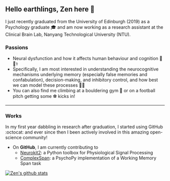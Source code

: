 ## Hello earthlings, Zen here 👋

I just recently graduated from the University of Edinburgh (2019) as a Psychology graduate 🎓 and am now working as a research assistant at the Clinical Brain Lab, Nanyang Technological University (NTU). 

### Passions

- Neural dysfunction and how it affects human behaviour and cognition 🧠​🏥​⚕️​
- Specifically, I am most interested in understanding the neurocognitive mechanisms underlying memory (especially false memories and confabulation), decision-making, and inhibitory control, and how best we can model these processes ​🕵️‍♂️​
- You can also find me climbing at a bouldering gym 🧗 or on a football pitch getting some ⚽ kicks in! 

---

### Works

In my first year dabbling in research after graduation, I started using GitHub :octocat: and ever since then I been actively involved in this amazing open-science community!

- On **GitHub**, I am currently contributing to
  - [Neurokit2](https://github.com/neuropsychology/NeuroKit): a Python toolbox for Physiological Signal Processing
  - [ComplexSpan](https://github.com/neuropsychology/ComplexSpan): a PsychoPy implementation of a Working Memory Span task

[![Zen's github stats](https://github-readme-stats.vercel.app/api?username=zen-juen&show_icons=true&theme=dracula)](https://github.com/zen-juen/github-readme-stats)


